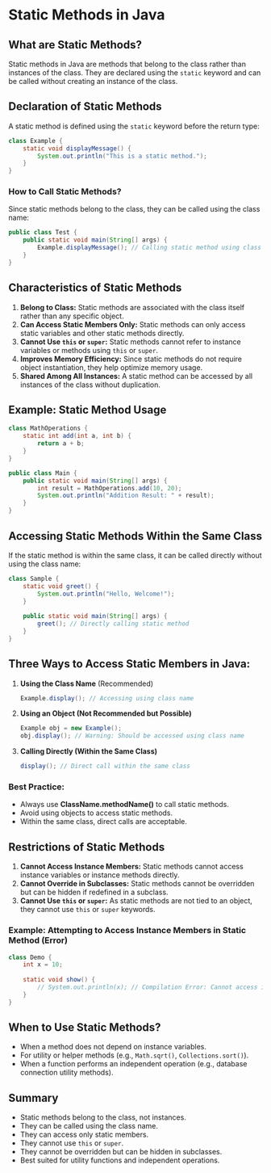 # Static Methods in Java 

## What are Static Methods?
Static methods in Java are methods that belong to the class rather than instances of the class. They are declared using the `static` keyword and can be called without creating an instance of the class.

## Declaration of Static Methods
A static method is defined using the `static` keyword before the return type:

```java
class Example {
    static void displayMessage() {
        System.out.println("This is a static method.");
    }
}
```

### How to Call Static Methods?
Since static methods belong to the class, they can be called using the class name:

```java
public class Test {
    public static void main(String[] args) {
        Example.displayMessage(); // Calling static method using class name
    }
}
```

## Characteristics of Static Methods
1. **Belong to Class:** Static methods are associated with the class itself rather than any specific object.
2. **Can Access Static Members Only:** Static methods can only access static variables and other static methods directly.
3. **Cannot Use `this` or `super`:** Static methods cannot refer to instance variables or methods using `this` or `super`.
4. **Improves Memory Efficiency:** Since static methods do not require object instantiation, they help optimize memory usage.
5. **Shared Among All Instances:** A static method can be accessed by all instances of the class without duplication.

## Example: Static Method Usage
```java
class MathOperations {
    static int add(int a, int b) {
        return a + b;
    }
}

public class Main {
    public static void main(String[] args) {
        int result = MathOperations.add(10, 20);
        System.out.println("Addition Result: " + result);
    }
}
```

## Accessing Static Methods Within the Same Class
If the static method is within the same class, it can be called directly without using the class name:

```java
class Sample {
    static void greet() {
        System.out.println("Hello, Welcome!");
    }
    
    public static void main(String[] args) {
        greet(); // Directly calling static method
    }
}
```

## **Three Ways to Access Static Members in Java:**
1. **Using the Class Name** (Recommended)
   ```java
   Example.display(); // Accessing using class name
   ```

2. **Using an Object (Not Recommended but Possible)**
   ```java
   Example obj = new Example();
   obj.display(); // Warning: Should be accessed using class name
   ```

3. **Calling Directly (Within the Same Class)**
   ```java
   display(); // Direct call within the same class
   ```

### **Best Practice:**
- Always use **ClassName.methodName()** to call static methods.
- Avoid using objects to access static methods.
- Within the same class, direct calls are acceptable.

## Restrictions of Static Methods
1. **Cannot Access Instance Members:** Static methods cannot access instance variables or instance methods directly.
2. **Cannot Override in Subclasses:** Static methods cannot be overridden but can be hidden if redefined in a subclass.
3. **Cannot Use `this` or `super`:** As static methods are not tied to an object, they cannot use `this` or `super` keywords.

### Example: Attempting to Access Instance Members in Static Method (Error)
```java
class Demo {
    int x = 10;
    
    static void show() {
        // System.out.println(x); // Compilation Error: Cannot access instance variable in static method
    }
}
```

## When to Use Static Methods?
- When a method does not depend on instance variables.
- For utility or helper methods (e.g., `Math.sqrt()`, `Collections.sort()`).
- When a function performs an independent operation (e.g., database connection utility methods).

## Summary
- Static methods belong to the class, not instances.
- They can be called using the class name.
- They can access only static members.
- They cannot use `this` or `super`.
- They cannot be overridden but can be hidden in subclasses.
- Best suited for utility functions and independent operations.

